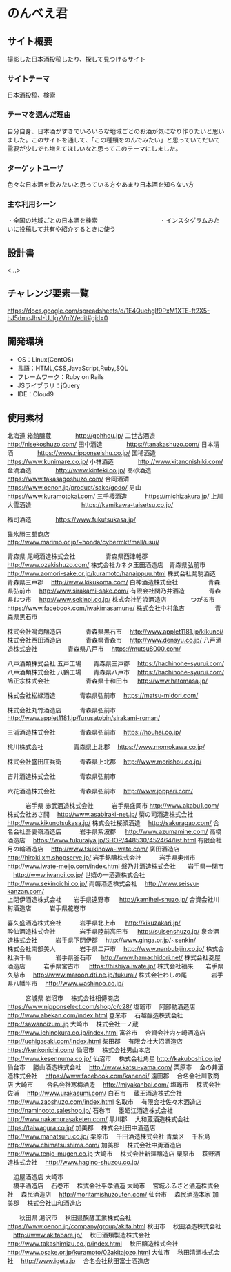 # のんべえ君

## サイト概要
撮影した日本酒投稿したり、探して見つけるサイト


### サイトテーマ
日本酒投稿、検索

### テーマを選んだ理由
自分自身、日本酒がすきでいろいろな地域ごとのお酒が気になり作りたいと思いました。このサイトを通して、「この種類をのんでみたい」と思っていてだいて需要が少しでも増えてほしいなと思ってこのテーマにしました。

### ターゲットユーザ
色々な日本酒を飲みたいと思っている方やあまり日本酒を知らない方

### 主な利用シーン
・全国の地域ごとの日本酒を検索　　　　　　　　　　
・インスタグラムみたいに投稿して共有や紹介するときに使う

## 設計書
<...>

## チャレンジ要素一覧
https://docs.google.com/spreadsheets/d/1E4Quehglf9PxM1XTE-ft2X5-hJ5dmoJhsI-UJlgzVmY/edit#gid=0

## 開発環境
- OS：Linux(CentOS)
- 言語：HTML,CSS,JavaScript,Ruby,SQL
- フレームワーク：Ruby on Rails
- JSライブラリ：jQuery
- IDE：Cloud9

## 使用素材
北海道
	箱館醸蔵　　　　http://gohhou.jp/
  二世古酒造　　　http://nisekoshuzo.com/
  田中酒造　　　　https://tanakashuzo.com/
  日本清酒　　　　https://www.nipponseishu.co.jp/
  国稀酒造　　　　https://www.kunimare.co.jp/
  小林酒造　　　　http://www.kitanonishiki.com/
  金滴酒造　　　　http://www.kinteki.co.jp/
  髙砂酒造　　　　https://www.takasagoshuzo.com/
  合同酒清　　　　https://www.oenon.jp/product/sake/godo/
  男山　　　　　　https://www.kuramotokai.com/
  三千櫻酒造　　　https://michizakura.jp/
  上川大雪酒造 
  　　　　　　　　https://kamikawa-taisetsu.co.jp/
  
  福司酒造　　　　https://www.fukutsukasa.jp/
  
  碓氷勝三郎商店　　　　　　　
  　　　　　　　　http://www.marimo.or.jp/~honda/cybermkt/mall/usui/
  	
青森県
尾崎酒造株式会社　　　　　青森県西津軽郡
	http://www.ozakishuzo.com/
株式会社カネタ玉田酒造店　青森県弘前市
　http://www.aomori-sake.or.jp/kuramoto/hanaippuu.html
株式会社菊駒酒造　　　　　青森県三戸郡
　http://www.kikukoma.com/
白神酒造株式会社　　　　　青森県弘前市
　http://www.sirakami-sake.com/
有限会社関乃井酒造　　　　青森県むつ市
　http://www.sekinoi.co.jp/
株式会社竹浪酒造店　　　　つがる市
	https://www.facebook.com/iwakimasamune/
株式会社中村亀吉　　　　　青森県黒石市
　
	
株式会社鳴海醸造店　　　　青森県黒石市
　http://www.applet1181.jp/kikunoi/
株式会社西田酒造店　　　　青森県青森市
　http://www.densyu.co.jp/
八戸酒造株式会社　　　　　青森県八戸市
　https://mutsu8000.com/
	
八戸酒類株式会社 五戸工場　　青森県三戸郡
　https://hachinohe-syurui.com/
八戸酒類株式会社 八鶴工場　　青森県八戸市
　https://hachinohe-syurui.com/
鳩正宗株式会社　　　　　　青森県十和田市
　	http://www.hatomasa.jp/
	
株式会社松緑酒造　　　　青森県弘前市
　https://matsu-midori.com/
	
株式会社丸竹酒造店　　　青森県弘前市
　http://www.applet1181.jp/furusatobin/sirakami-roman/
	
三浦酒造株式会社　　　　青森県弘前市
　https://houhai.co.jp/
	
桃川株式会社　　　　　青森県上北郡
　https://www.momokawa.co.jp/
	
株式会社盛田庄兵衛　　　青森県上北郡
　http://www.morishou.co.jp/
	
吉井酒造株式会社　　　　青森県弘前市
　
	
六花酒造株式会社　　　　青森県弘前市
　http://www.joppari.com/

　　　岩手県
赤武酒造株式会社　　　岩手県盛岡市
	http://www.akabu1.com/
株式会社あさ開
　http://www.asabiraki-net.jp/
菊の司酒造株式会社
　http://www.kikunotsukasa.jp/
株式会社桜顔酒造
　http://sakuragao.com/
合名会社吾妻嶺酒造店　　　岩手県紫波郡
　	http://www.azumamine.com/
高橋酒造店
　https://www.fukuraiya.jp/SHOP/448530/452464/list.html
有限会社月の輪酒造店
　http://www.tsukinowa-iwate.com/
廣田酒造店
　http://hiroki.xm.shopserve.jp/	
岩手銘醸株式会社　　　岩手県奥州市
　	http://www.iwate-meijo.com/index.html
磐乃井酒造株式会社　　岩手県一関市
　http://www.iwanoi.co.jp/
世嬉の一酒造株式会社
　http://www.sekinoichi.co.jp/
両磐酒造株式会社
　http://www.seisyu-kanzan.com/	
上閉伊酒造株式会社　　岩手県遠野市
　	http://kamihei-shuzo.jp/
合資会社川村酒造店　　　岩手県花巻市

喜久盛酒造株式会社　　　岩手県北上市
　	http://kikuzakari.jp/	
酔仙酒造株式会社　　　　岩手県陸前高田市
　	http://suisenshuzo.jp/
泉金酒造株式会社　　　岩手県下閉伊郡
　http://www.ginga.or.jp/~senkin/	
株式会社南部美人　　　　岩手県二戸市
　http://www.nanbubijin.co.jp/
株式会社浜千鳥　　　　岩手県釜石市
　	http://www.hamachidori.net/
株式会社菱屋酒造店　　　岩手県宮古市
　	https://hishiya.iwate.jp/
株式会社福来　　岩手県久慈市
　http://www.maroon.dti.ne.jp/fukurai/
株式会社わしの尾　　　　岩手県八幡平市
　http://www.washinoo.co.jp/

　　　宮城県
岩沼市
　株式会社相傳商店
　https://www.nipponselect.com/shop/c/c28/
塩竈市
　阿部勘酒造店
　http://www.abekan.com/index.html
登米市
　石越醸造株式会社
　http://sawanoizumi.jp
大崎市
　株式会社一ノ蔵
　http://www.ichinokura.co.jp/index.html
富谷市
　合資会社内ヶ崎酒造店
	http://uchigasaki.com/index.html
柴田郡
　有限会社大沼酒造店
　https://kenkonichi.com/
仙沼市
　株式会社男山本店
　http://www.kesennuma.co.jp/
仙沼市
　株式会社角星
	http://kakuboshi.co.jp/
仙台市
　勝山酒造株式会社
　http://www.katsu-yama.com/
栗原市
　金の井酒造株式会社
　https://www.facebook.com/kanenoi/
遠田郡	
　合名会社川敬商店
大崎市　
　合名会社寒梅酒造
　http://miyakanbai.com/
塩竈市
　株式会社佐浦
　http://www.urakasumi.com/
白石市
　蔵王酒造株式会社
　http://www.zaoshuzo.com/index.html
名取市
　有限会社佐々木酒造店
　http://naminooto.saleshop.jp/
石巻市
　墨廼江酒造株式会社
　http://www.nakamurasaketen.com/
黒川郡
　大和蔵酒造株式会社
　https://taiwagura.co.jp/
加美郡
　株式会社田中酒造店
　http://www.manatsuru.co.jp/
栗原市
　千田酒造株式会社
青葉区
　千松島
　http://www.chimatsushima.com/
加美郡
　株式会社中勇酒造店
　http://www.tenjo-mugen.co.jp
大崎市
　株式会社新澤醸造店
栗原市
　萩野酒造株式会社
　http://www.hagino-shuzou.co.jp/

　迫屋酒造店
大崎市　　	
　橋平酒造店　
石巻市
　株式会社平孝酒造
大崎市
　宮城ふるさと酒造株式会社
　森民酒造店
　http://moritamishuzouten.com/
仙台市
　森民酒造本家
加美郡
　株式会社山和酒造店

　　秋田県
湯沢市
　秋田県醗酵工業株式会社
　https://www.oenon.jp/company/group/akita.html
秋田市
　秋田酒造株式会社
　http://www.akitabare.jp/
　秋田酒類製造株式会社
　http://www.takashimizu.co.jp/index.html
　秋田醸造株式会社
　http://www.osake.or.jp/kuramoto/02akitajozo.html
大仙市
　秋田清酒株式会社
　http://www.igeta.jp
　合名会社秋田富士酒造店
　